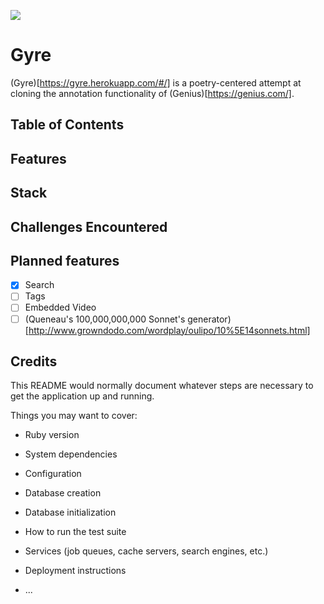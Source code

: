 ![](https://res.cloudinary.com/dzqrzline/image/upload/v1506715559/gyrelogo_zxvpo4.gif)

# Gyre
(Gyre)[https://gyre.herokuapp.com/#/] is a poetry-centered attempt at cloning the annotation functionality
 of (Genius)[https://genius.com/].


## Table of Contents

## Features

## Stack

## Challenges Encountered

####


## Planned features
- [x] Search
- [ ] Tags
- [ ] Embedded Video
- [ ] (Queneau's 100,000,000,000 Sonnet's generator)[http://www.growndodo.com/wordplay/oulipo/10%5E14sonnets.html]

## Credits











This README would normally document whatever steps are necessary to get the
application up and running.

Things you may want to cover:

* Ruby version

* System dependencies

* Configuration

* Database creation

* Database initialization

* How to run the test suite

* Services (job queues, cache servers, search engines, etc.)

* Deployment instructions

* ...
